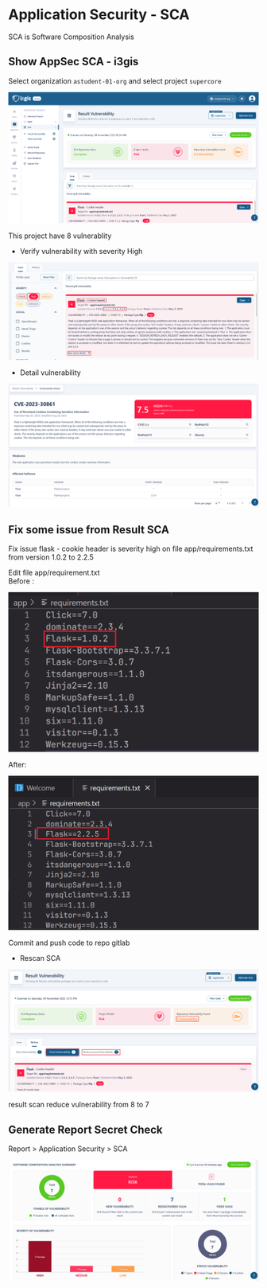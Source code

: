 Application Security - SCA
====================================

SCA is Software Composition Analysis

Show AppSec SCA - i3gis
---------------------
Select organization `astudent-01-org` and select project `supercore`

![Alt text](/Chapter-6-sca/img/01-sca-scan.png)

This project have 8 vulnerablity

- Verify vulnerability with severity High

![Alt text](/Chapter-6-sca/img/02-sca-verify.png)

- Detail vulnerability

![Alt text](/Chapter-6-sca/img/03-sca-details.png)

Fix some issue from Result SCA
---------------------------------------------

Fix issue flask - cookie header is severity high on file app/requirements.txt from version 1.0.2 to 2.2.5


Edit file app/requirement.txt <br> 
Before :

![Alt text](/Chapter-6-sca/img/04-before-fix.png)

After:

![Alt text](/Chapter-6-sca/img/05-after-fix.png)

Commit and push code to repo gitlab

- Rescan SCA

![Alt text](/Chapter-6-sca/img/06-result-sca.png)

result scan reduce vulnerability from 8 to 7

## Generate Report Secret Check

Report > Application Security > SCA

![Alt text](/Chapter-6-sca/img/07-report-sca.png)